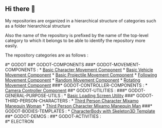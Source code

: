 ## Hi there 👋

My repositories are organized in a hierarchical structure of categories such as a folder hierarchical structure

Also the name of the repository is prefixed by the name of the top-level category to which it belongs to be able to identify the repository more easily.

The repository categories are as follows :

#* GODOT
     ##* GODOT-COMPONENTS
          ###* GODOT-MOVEMENT-COMPONENTS :
              * [Basic Character Movement Component](https://github.com/chemacarceller/GODOT-Basic-Character-Movement-Component)
              * [Basic Vehicle Movement Component](https://github.com/chemacarceller/Godot-Basic-Vehicle-Movement-Component)
              * [Basic Projectile Movement Component](https://github.com/chemacarceller/GODOT-Basic-Projectile-Movement-Component)
              * [Following Movement Component](https://github.com/chemacarceller/GODOT-Following-Body-Movement-Component)
              * [Random Movement Component](https://github.com/chemacarceller/GODOT-Random-Movement-Component)
              * [Rotating Movement Component](https://github.com/chemacarceller/GODOT-Rotating-Movement-Component)
          ###* GODOT-CONTROLLER-COMPONENTS :
              * [Camera Controller Component](https://github.com/chemacarceller/GODOT-Camera-Controller-Component)
     ##* GODOT-UTILITIES :
         ###* GODOT-GENERAL-PURPOSE-UTILS :
             * [Basic Loading Screen Utility](https://github.com/chemacarceller/GODOT-Basic-Loading-Screen-Utility)
         ###* GODOT-THIRD-PERSON-CHARACTERS :
             * [Third Person Character Mixamo Manequin Woman](https://github.com/chemacarceller/GODOT-Third-Person-Character-Utility-Mixamo-Manequin-Woman)
             * [Third Person Character Mixamo Manequin Man](https://github.com/chemacarceller/GODOT-Third-Person-Character-Utility-Mixamo-Manequin-Man)
          ###* GODOT-BODIES-TEMPLATES :
             * [CharacterBody with Skeleton3D Template](https://github.com/chemacarceller/GODOT-CharacterBody-Skeleton-Template)
     ##* GODOT-DEMOS :
     ##* GODOT-ACTIVITIES :                
#* ELECTRON
  <!--
* UNREAL
     * UNREAL-ACTIVITIES :
     * UNREAL-DEMOS :
* UNITY
     * UNITY-ACTIVITIES :
     * UNITY-DEMOS :
-->
